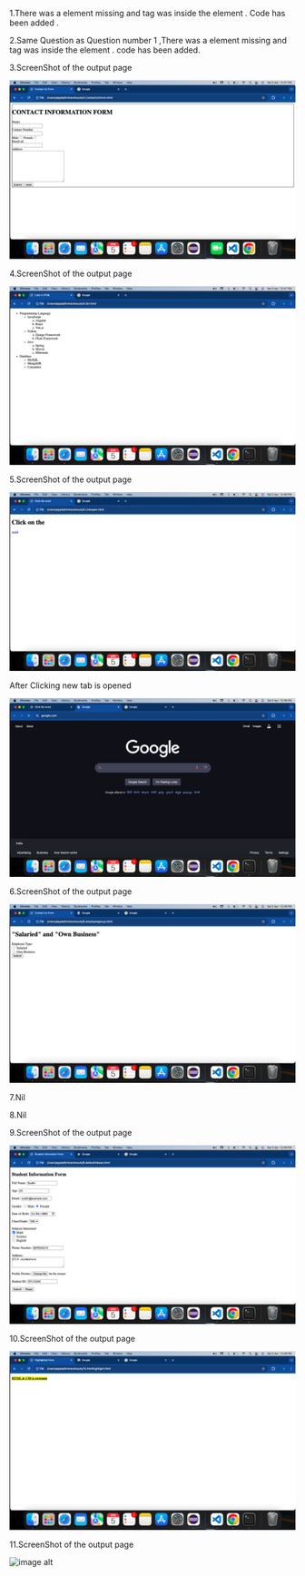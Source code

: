 1.There was a </div> element missing and <body> tag was inside the <head> element . Code has been added .

2.Same Question as Question number 1 ,There was a </div> element missing and <body> tag was inside the <head> element . code has been added.


3.ScreenShot of the output page

![image alt](https://github.com/sudhir1825/GuviTask6/blob/606647a429d2d6d4675bf5c9a002988684ffa235/Screenshot%202025-04-05%20at%2012.47.05%20PM.png)

4.ScreenShot of the output page

![image alt](https://github.com/sudhir1825/GuviTask6/blob/22b04621b88f26d7f0fdd6180baa873526505aa7/Screenshot%202025-04-05%20at%2012.47.41%20PM.png)


5.ScreenShot of the output page

![image alt](https://github.com/sudhir1825/GuviTask6/blob/b5b33edea1e47116ebf1450662ce3b9220af0171/Screenshot%202025-04-05%20at%2012.48.07%20PM.png)

After Clicking new tab is opened

![image alt](https://github.com/sudhir1825/GuviTask6/blob/f9fcc33bcd78ea87571fbec772630bbdb090d97c/Screenshot%202025-04-05%20at%2012.48.17%20PM.png)


6.ScreenShot of the output page

![image alt](https://github.com/sudhir1825/GuviTask6/blob/da92f99509b488e94f6fd85d020dcaace4061b01/Screenshot%202025-04-05%20at%2012.48.44%20PM.png)


7.Nil


8.Nil


9.ScreenShot of the output page

![image alt](https://github.com/sudhir1825/GuviTask6/blob/e269f65cf98ae2dfb108df258058160a6bb74fc7/Screenshot%202025-04-05%20at%2012.49.02%20PM.png)


10.ScreenShot of the output page

![image alt](https://github.com/sudhir1825/GuviTask6/blob/a0dd5d8bd3141935afd19ebceb87b0fee80426ad/Screenshot%202025-04-05%20at%2012.49.37%20PM.png)



11.ScreenShot of the output page

![image alt]()
